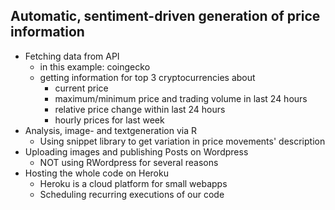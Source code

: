 ## Automatic, sentiment-driven generation of price information
* Fetching data from API
  * in this example: coingecko
  * getting information for top 3 cryptocurrencies about
    * current price
    * maximum/minimum price and trading volume in last 24 hours
    * relative price change within last 24 hours
    * hourly prices for last week
* Analysis, image- and textgeneration via R
  * Using snippet library to get variation in price movements' description
* Uploading images and publishing Posts on Wordpress
  * NOT using RWordpress for several reasons
* Hosting the whole code on Heroku  
  * Heroku is a cloud platform for small webapps
  * Scheduling recurring executions of our code